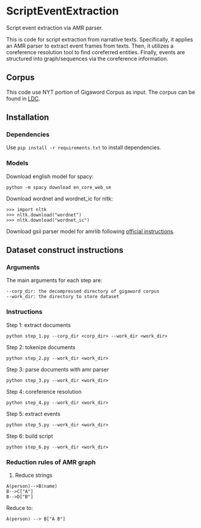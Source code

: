 # ScriptEventExtraction
Script event extraction via AMR parser.

This is code for script extraction from narrative texts.
Specifically, it applies an AMR parser to extract event frames from texts.
Then, it utilizes a coreference resolution tool to find coreferred entities.
Finally, events are structured into graph/sequences via the coreference information.

## Corpus
This code use NYT portion of Gigaword Corpus as input.
The corpus can be found in [LDC](https://catalog.ldc.upenn.edu/LDC2011T07).

## Installation
### Dependencies
Use
```pip install -r requirements.txt```
to install dependencies.

### Models
Download english model for spacy:

```python -m spacy download en_core_web_sm```

Download wordnet and wordnet_ic for nltk:

```
>>> import nltk
>>> nltk.download("wordnet")
>>> nltk.download("wordnet_ic")
```

Download gsii parser model for amrlib following 
[official instructions](https://amrlib.readthedocs.io/en/latest/install/).

## Dataset construct instructions
### Arguments
The main arguments for each step are:
```
--corp_dir: the decompressed directory of gigaword corpus
--work_dir: the directory to store dataset
```

### Instructions
Step 1: extract documents

```python step_1.py --corp_dir <corp_dir> --work_dir <work_dir>```

Step 2: tokenize documents

```python step_2.py --work_dir <work_dir>```

Step 3: parse documents with amr parser

```python step_3.py --work_dir <work_dir>```

Step 4: coreference resolution

```python step_4.py --work_dir <work_dir>```

Step 5: extract events

```python step_5.py --work_dir <work_dir>```

Step 6: build script

```python step_6.py --work_dir <work_dir>```

### Reduction rules of AMR graph

1. Reduce strings

```mermaid
A(person)-->B(name)
B-->C["A"]
B-->D["B"]
```

Reduce to:

```mermaid
A(person) --> B["A B"]
```
